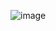 
![image](https://user-images.githubusercontent.com/104868606/193228262-9c26d563-d69a-4906-a551-f6127317c738.png)
